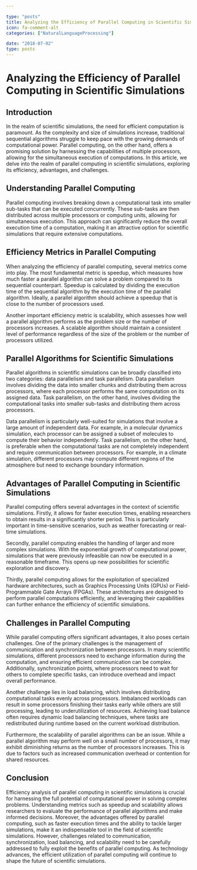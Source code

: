 ```yaml
---

type: "posts"
title: Analyzing the Efficiency of Parallel Computing in Scientific Simulations
icon: fa-comment-alt
categories: ["NaturalLanguageProcessing"]

date: "2018-07-02"
type: posts
---
```



# Analyzing the Efficiency of Parallel Computing in Scientific Simulations

## Introduction

In the realm of scientific simulations, the need for efficient computation is paramount. As the complexity and size of simulations increase, traditional sequential algorithms struggle to keep pace with the growing demands of computational power. Parallel computing, on the other hand, offers a promising solution by harnessing the capabilities of multiple processors, allowing for the simultaneous execution of computations. In this article, we delve into the realm of parallel computing in scientific simulations, exploring its efficiency, advantages, and challenges.

## Understanding Parallel Computing

Parallel computing involves breaking down a computational task into smaller sub-tasks that can be executed concurrently. These sub-tasks are then distributed across multiple processors or computing units, allowing for simultaneous execution. This approach can significantly reduce the overall execution time of a computation, making it an attractive option for scientific simulations that require extensive computations.

## Efficiency Metrics in Parallel Computing

When analyzing the efficiency of parallel computing, several metrics come into play. The most fundamental metric is speedup, which measures how much faster a parallel algorithm can solve a problem compared to its sequential counterpart. Speedup is calculated by dividing the execution time of the sequential algorithm by the execution time of the parallel algorithm. Ideally, a parallel algorithm should achieve a speedup that is close to the number of processors used.

Another important efficiency metric is scalability, which assesses how well a parallel algorithm performs as the problem size or the number of processors increases. A scalable algorithm should maintain a consistent level of performance regardless of the size of the problem or the number of processors utilized.

## Parallel Algorithms for Scientific Simulations

Parallel algorithms in scientific simulations can be broadly classified into two categories: data parallelism and task parallelism. Data parallelism involves dividing the data into smaller chunks and distributing them across processors, where each processor performs the same computation on its assigned data. Task parallelism, on the other hand, involves dividing the computational tasks into smaller sub-tasks and distributing them across processors.

Data parallelism is particularly well-suited for simulations that involve a large amount of independent data. For example, in a molecular dynamics simulation, each processor can be assigned a subset of molecules to compute their behavior independently. Task parallelism, on the other hand, is preferable when the computational tasks are not completely independent and require communication between processors. For example, in a climate simulation, different processors may compute different regions of the atmosphere but need to exchange boundary information.

## Advantages of Parallel Computing in Scientific Simulations

Parallel computing offers several advantages in the context of scientific simulations. Firstly, it allows for faster execution times, enabling researchers to obtain results in a significantly shorter period. This is particularly important in time-sensitive scenarios, such as weather forecasting or real-time simulations.

Secondly, parallel computing enables the handling of larger and more complex simulations. With the exponential growth of computational power, simulations that were previously infeasible can now be executed in a reasonable timeframe. This opens up new possibilities for scientific exploration and discovery.

Thirdly, parallel computing allows for the exploitation of specialized hardware architectures, such as Graphics Processing Units (GPUs) or Field-Programmable Gate Arrays (FPGAs). These architectures are designed to perform parallel computations efficiently, and leveraging their capabilities can further enhance the efficiency of scientific simulations.

## Challenges in Parallel Computing

While parallel computing offers significant advantages, it also poses certain challenges. One of the primary challenges is the management of communication and synchronization between processors. In many scientific simulations, different processors need to exchange information during the computation, and ensuring efficient communication can be complex. Additionally, synchronization points, where processors need to wait for others to complete specific tasks, can introduce overhead and impact overall performance.

Another challenge lies in load balancing, which involves distributing computational tasks evenly across processors. Imbalanced workloads can result in some processors finishing their tasks early while others are still processing, leading to underutilization of resources. Achieving load balance often requires dynamic load balancing techniques, where tasks are redistributed during runtime based on the current workload distribution.

Furthermore, the scalability of parallel algorithms can be an issue. While a parallel algorithm may perform well on a small number of processors, it may exhibit diminishing returns as the number of processors increases. This is due to factors such as increased communication overhead or contention for shared resources.

## Conclusion

Efficiency analysis of parallel computing in scientific simulations is crucial for harnessing the full potential of computational power in solving complex problems. Understanding metrics such as speedup and scalability allows researchers to evaluate the performance of parallel algorithms and make informed decisions. Moreover, the advantages offered by parallel computing, such as faster execution times and the ability to tackle larger simulations, make it an indispensable tool in the field of scientific simulations. However, challenges related to communication, synchronization, load balancing, and scalability need to be carefully addressed to fully exploit the benefits of parallel computing. As technology advances, the efficient utilization of parallel computing will continue to shape the future of scientific simulations.
